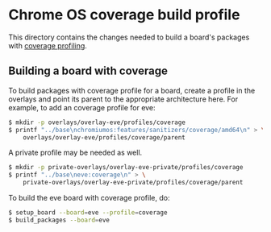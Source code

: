 # Chrome OS coverage build profile

This directory contains the changes needed to build a board's packages with
[coverage profiling](https://www.chromium.org/chromium-os/how-tos-and-troubleshooting/llvm-clang-build).

## Building a board with coverage

To build packages with coverage profile for a board, create a profile
in the overlays and point its parent to the appropriate architecture here. For
example, to add an coverage profile for eve:

```bash
$ mkdir -p overlays/overlay-eve/profiles/coverage
$ printf "../base\nchromiumos:features/sanitizers/coverage/amd64\n" > \
    overlays/overlay-eve/profiles/coverage/parent
```

A private profile may be needed as well.

```bash
$ mkdir -p private-overlays/overlay-eve-private/profiles/coverage
$ printf "../base\neve:coverage\n" > \
    private-overlays/overlay-eve-private/profiles/coverage/parent
```

To build the eve board with coverage profile, do:
```bash
$ setup_board --board=eve --profile=coverage
$ build_packages --board=eve
```
